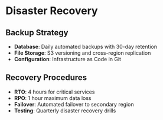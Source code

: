 # Disaster Recovery

## Backup Strategy

- **Database**: Daily automated backups with 30-day retention
- **File Storage**: S3 versioning and cross-region replication
- **Configuration**: Infrastructure as Code in Git

## Recovery Procedures

- **RTO**: 4 hours for critical services
- **RPO**: 1 hour maximum data loss
- **Failover**: Automated failover to secondary region
- **Testing**: Quarterly disaster recovery drills
